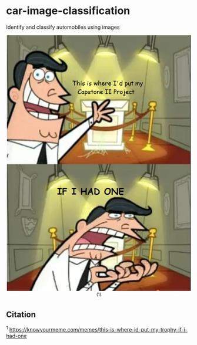 # car-image-classification
Identify and classify automobiles using images
<p>

</p>
<p>

</p>
<p align="center">
  <img src="main/img/capstone_II_holder.png" width = 500><sup>(1)</sup>
</p>


## Citation

<sup>1</sup> https://knowyourmeme.com/memes/this-is-where-id-put-my-trophy-if-i-had-one
